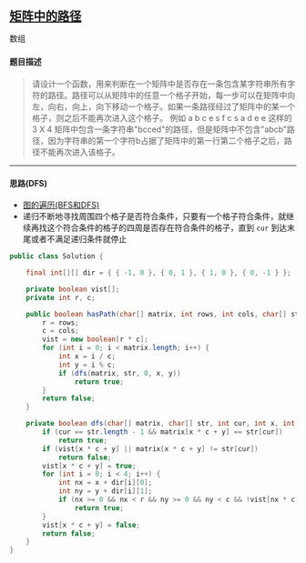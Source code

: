 ## [矩阵中的路径](https://www.nowcoder.com/practice/c61c6999eecb4b8f88a98f66b273a3cc)

<code style="color: var(--vscode-textPreformat-foreground); font-family: Menlo, Monaco, Consolas, &quot;Droid Sans Mono&quot;, &quot;Courier New&quot;, monospace, &quot;Droid Sans Fallback&quot;; font-size: 14px; line-height: 19px;">数组</code>

#### 题目描述

> 请设计一个函数，用来判断在一个矩阵中是否存在一条包含某字符串所有字符的路径。路径可以从矩阵中的任意一个格子开始，每一步可以在矩阵中向左，向右，向上，向下移动一个格子。如果一条路径经过了矩阵中的某一个格子，则之后不能再次进入这个格子。 例如 a b c e s f c s a d e e 这样的3 X 4 矩阵中包含一条字符串"bcced"的路径，但是矩阵中不包含"abcb"路径，因为字符串的第一个字符b占据了矩阵中的第一行第二个格子之后，路径不能再次进入该格子。


----

#### 思路(DFS)
* [图的遍历(BFS和DFS)](https://www.jianshu.com/p/70952b51f0c8)
* 递归不断地寻找周围四个格子是否符合条件，只要有一个格子符合条件，就继续再找这个符合条件的格子的四周是否存在符合条件的格子，直到 `cur` 到达末尾或者不满足递归条件就停止
```java
public class Solution {

    final int[][] dir = { { -1, 0 }, { 0, 1 }, { 1, 0 }, { 0, -1 } };

    private boolean vist[];
    private int r, c;

    public boolean hasPath(char[] matrix, int rows, int cols, char[] str) {
        r = rows;
        c = cols;
        vist = new boolean[r * c];
        for (int i = 0; i < matrix.length; i++) {
            int x = i / c;
            int y = i % c;
            if (dfs(matrix, str, 0, x, y))
                return true;
        }
        return false;
    }

    private boolean dfs(char[] matrix, char[] str, int cur, int x, int y) {
        if (cur == str.length - 1 && matrix[x * c + y] == str[cur])
            return true;
        if (vist[x * c + y] || matrix[x * c + y] != str[cur])
            return false;
        vist[x * c + y] = true;
        for (int i = 0; i < 4; i++) {
            int nx = x + dir[i][0];
            int ny = y + dir[i][1];
            if (nx >= 0 && nx < r && ny >= 0 && ny < c && !vist[nx * c + ny] && (dfs(matrix, str, cur + 1, nx, ny)))
                return true;
        }
        vist[x * c + y] = false;
        return false;
    }
}

```